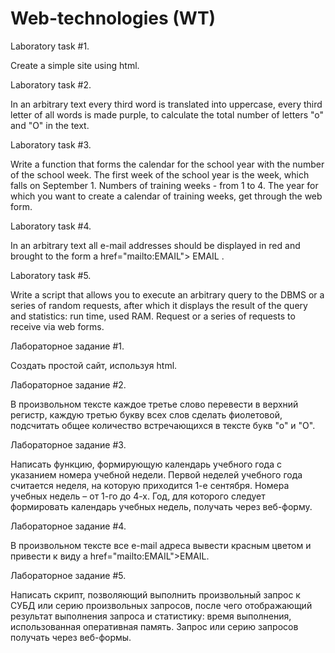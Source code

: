 # Web-technologies (WT)

Laboratory task #1. 

Create a simple site using html.

Laboratory task #2.

In an arbitrary text every third word is translated into uppercase, every third letter of all words is made purple, to calculate the total number of letters "o" and "O" in the text.

Laboratory task #3.

Write a function that forms the calendar for the school year with the number of the school week. The first week of the school year is the week, which falls on September 1. Numbers of training weeks - from 1 to 4. The year for which you want to create a calendar of training weeks, get through the web form.

Laboratory task #4.

In an arbitrary text all e-mail addresses should be displayed in red and brought to the form a href="mailto:EMAIL"> EMAIL </a>.

Laboratory task #5.

Write a script that allows you to execute an arbitrary query to the DBMS or a series of random requests, after which it displays the result of the query and statistics: run time, used RAM. Request or a series of requests to receive via web forms.



Лабораторное задание #1. 

Создать простой сайт, используя html.

Лабораторное задание #2.

В произвольном тексте каждое третье слово перевести в верхний регистр, каждую третью букву всех слов сделать фиолетовой, подсчитать общее количество встречающихся в тексте букв "о" и "О".

Лабораторное задание #3.

Написать функцию, формирующую календарь учебного года с указанием номера учебной недели. Первой неделей учебного года считается неделя, на которую приходится 1-е сентября. Номера учебных недель – от 1-го до 4-х. Год, для которого следует формировать календарь учебных недель, получать через веб-форму.

Лабораторное задание #4.

В произвольном тексте все e-mail адреса вывести красным цветом и привести к виду a href="mailto:EMAIL">EMAIL</a>.

Лабораторное задание #5.

Написать скрипт, позволяющий выполнить произвольный запрос к СУБД или серию произвольных запросов, после чего отображающий результат выполнения запроса и статистику: время выполнения, использованная оперативная память. Запрос или серию запросов получать через веб-формы.
